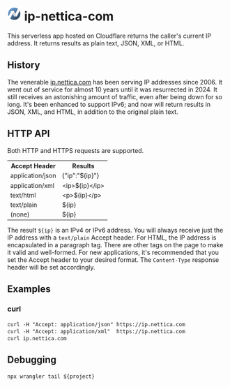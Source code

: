 
# <img src="./favicon.ico" height="32px" /> ip-nettica-com

This serverless app hosted on Cloudflare returns the caller's current IP address.
It returns results as plain text, JSON, XML, or HTML.

## History
The venerable <a href="https://ip.nettica.com/">ip.nettica.com</a> has been serving IP addresses since
2006.  It went out of service for almost 10 years until it was resurrected in 2024.  It still receives 
an astonishing amount of traffic, even after being down for so long.  It's been enhanced
to support IPv6; and now will return results in JSON, XML, and HTML, in addition to the original plain text.

## HTTP API
Both HTTP and HTTPS requests are supported.

<table>
  <tr>
    <th>
      Accept Header
    </th>
    <th>
      Results
    </th>
  </tr>
  <tr>
    <td>application/json</td>
    <td>{"ip":"${ip}"}</td>
  </tr>
  <tr>
    <td>application/xml</td>
    <td>&lt;ip&gt;${ip}&lt;/ip&gt;</td>
  </tr>
  <tr>
    <td>text/html</td>
    <td>&lt;p&gt;${ip}&lt;/p&gt;</td>
  </tr>
  <tr>
    <td>text/plain</td>
    <td>${ip}</td>
  </tr>
  <tr>
    <td>(none)</td>
    <td>${ip}</td>
  </tr>
</table>

The result `${ip}` is an IPv4 or IPv6 address.  You will always receive just the IP address with a `text/plain` Accept header.  For HTML,
the IP address is encapsulated in a paragraph tag.  There are other tags on the page to make it valid and well-formed.  For new applications,
it's recommended that you set the Accept header to your desired format.  The `Content-Type` response header will be set accordingly.

## Examples
### curl
```
curl -H "Accept: application/json" https://ip.nettica.com
curl -H "Accept: application/xml"  https://ip.nettica.com
curl ip.nettica.com

```
## Debugging
```
npx wrangler tail ${project}
```
